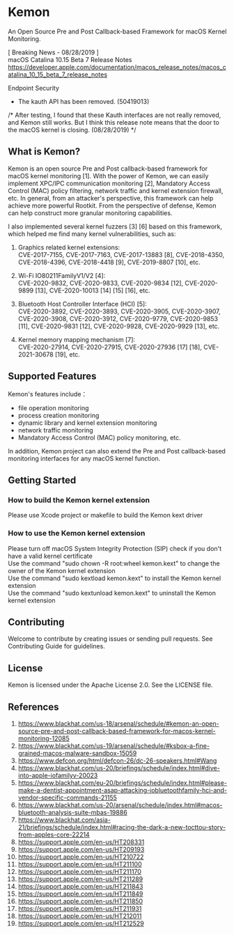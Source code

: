 # Kemon
An Open Source Pre and Post Callback-based Framework for macOS Kernel Monitoring.

[ Breaking News - 08/28/2019 ]  
macOS Catalina 10.15 Beta 7 Release Notes  
https://developer.apple.com/documentation/macos_release_notes/macos_catalina_10_15_beta_7_release_notes

Endpoint Security
 - The kauth API has been removed. (50419013)

/* After testing, I found that these Kauth interfaces are not really removed, and Kemon still works. But I think this release note means that the door to the macOS kernel is closing. (08/28/2019) */

## What is Kemon?
Kemon is an open source Pre and Post callback-based framework for macOS kernel monitoring [1]. With the power of Kemon, we can easily implement XPC/IPC communication monitoring [2], Mandatory Access Control (MAC) policy filtering, network traffic and kernel extension firewall, etc. In general, from an attacker's perspective, this framework can help achieve more powerful Rootkit. From the perspective of defense, Kemon can help construct more granular monitoring capabilities.

I also implemented several kernel fuzzers [3] [6] based on this framework, which helped me find many kernel vulnerabilities, such as:

1. Graphics related kernel extensions:  
CVE-2017-7155, CVE-2017-7163, CVE-2017-13883 [8], CVE-2018-4350, CVE-2018-4396, CVE-2018-4418 [9], CVE-2019-8807 [10], etc.

2. Wi-Fi IO80211FamilyV1/V2 [4]:  
CVE-2020-9832, CVE-2020-9833, CVE-2020-9834 [12], CVE-2020-9899 [13], CVE-2020-10013 [14] [15] [16], etc.

3. Bluetooth Host Controller Interface (HCI) [5]:  
CVE-2020-3892, CVE-2020-3893, CVE-2020-3905, CVE-2020-3907, CVE-2020-3908, CVE-2020-3912, CVE-2020-9779, CVE-2020-9853 [11], CVE-2020-9831 [12], CVE-2020-9928, CVE-2020-9929 [13], etc.

4. Kernel memory mapping mechanism [7]:  
CVE-2020-27914, CVE-2020-27915, CVE-2020-27936 [17] [18], CVE-2021-30678 [19], etc.

## Supported Features
Kemon's features include：
- file operation monitoring
- process creation monitoring
- dynamic library and kernel extension monitoring
- network traffic monitoring
- Mandatory Access Control (MAC) policy monitoring, etc.

In addition, Kemon project can also extend the Pre and Post callback-based monitoring interfaces for any macOS kernel function.

## Getting Started
### How to build the Kemon kernel extension
Please use Xcode project or makefile to build the Kemon kext driver

### How to use the Kemon kernel extension
Please turn off macOS System Integrity Protection (SIP) check if you don't have a valid kernel certificate  
Use the command "sudo chown -R root:wheel kemon.kext" to change the owner of the Kemon kernel extension  
Use the command "sudo kextload kemon.kext" to install the Kemon kernel extension  
Use the command "sudo kextunload kemon.kext" to uninstall the Kemon kernel extension


## Contributing
Welcome to contribute by creating issues or sending pull requests. See Contributing Guide for guidelines.

## License
Kemon is licensed under the Apache License 2.0. See the LICENSE file.

## References
1. https://www.blackhat.com/us-18/arsenal/schedule/#kemon-an-open-source-pre-and-post-callback-based-framework-for-macos-kernel-monitoring-12085
2. https://www.blackhat.com/us-19/arsenal/schedule/#ksbox-a-fine-grained-macos-malware-sandbox-15059
3. https://www.defcon.org/html/defcon-26/dc-26-speakers.html#Wang
4. https://www.blackhat.com/us-20/briefings/schedule/index.html#dive-into-apple-iofamilyv-20023
5. https://www.blackhat.com/eu-20/briefings/schedule/index.html#please-make-a-dentist-appointment-asap-attacking-iobluetoothfamily-hci-and-vendor-specific-commands-21155
6. https://www.blackhat.com/us-20/arsenal/schedule/index.html#macos-bluetooth-analysis-suite-mbas-19886
7. https://www.blackhat.com/asia-21/briefings/schedule/index.html#racing-the-dark-a-new-tocttou-story-from-apples-core-22214
8. https://support.apple.com/en-us/HT208331
9. https://support.apple.com/en-us/HT209193
10. https://support.apple.com/en-us/HT210722
11. https://support.apple.com/en-us/HT211100
12. https://support.apple.com/en-us/HT211170
13. https://support.apple.com/en-us/HT211289
14. https://support.apple.com/en-us/HT211843
15. https://support.apple.com/en-us/HT211849
16. https://support.apple.com/en-us/HT211850
17. https://support.apple.com/en-us/HT211931
18. https://support.apple.com/en-us/HT212011
19. https://support.apple.com/en-us/HT212529
